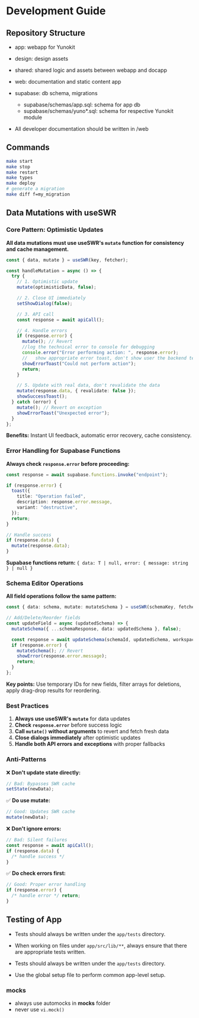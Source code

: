 # Development Guide

## Repository Structure

- app: webapp for Yunokit
- design: design assets
- shared: shared logic and assets between webapp and docapp
- web: documentation and static content app
- supabase: db schema, migrations
  - supabase/schemas/app.sql: schema for app db
  - supabase/schemas/yuno\*.sql: schema for respective Yunokit module

- All developer documentation should be written in /web

## Commands

```bash
make start
make stop
make restart
make types
make deploy
# generate a migration
make diff f=my_migration
```

## Data Mutations with useSWR

### Core Pattern: Optimistic Updates

**All data mutations must use useSWR's `mutate` function for consistency and cache management.**

```typescript
const { data, mutate } = useSWR(key, fetcher);

const handleMutation = async () => {
  try {
    // 1. Optimistic update
    mutate(optimisticData, false);

    // 2. Close UI immediately
    setShowDialog(false);

    // 3. API call
    const response = await apiCall();

    // 4. Handle errors
    if (response.error) {
      mutate(); // Revert
      //log the technical error to console for debugging
      console.error("Error performing action: ", response.error);
      //   show appropriate error toast, don't show user the backend technical error
      showErrorToast("Could not perform action");
      return;
    }

    // 5. Update with real data, don't revalidate the data
    mutate(response.data, { revalidate: false });
    showSuccessToast();
  } catch (error) {
    mutate(); // Revert on exception
    showErrorToast("Unexpected error");
  }
};
```

**Benefits:** Instant UI feedback, automatic error recovery, cache consistency.

### Error Handling for Supabase Functions

**Always check `response.error` before proceeding:**

```typescript
const response = await supabase.functions.invoke("endpoint");

if (response.error) {
  toast({
    title: "Operation failed",
    description: response.error.message,
    variant: "destructive",
  });
  return;
}

// Handle success
if (response.data) {
  mutate(response.data);
}
```

**Supabase functions return:** `{ data: T | null, error: { message: string } | null }`

### Schema Editor Operations

**All field operations follow the same pattern:**

```typescript
const { data: schema, mutate: mutateSchema } = useSWR(schemaKey, fetcher);

// Add/Delete/Reorder fields
const updateField = async (updatedSchema) => {
  mutateSchema({ ...schemaResponse, data: updatedSchema }, false);

  const response = await updateSchema(schemaId, updatedSchema, workspaceId);
  if (response.error) {
    mutateSchema(); // Revert
    showError(response.error.message);
    return;
  }
};
```

**Key points:** Use temporary IDs for new fields, filter arrays for deletions, apply drag-drop results for reordering.

### Best Practices

1. **Always use useSWR's `mutate`** for data updates
2. **Check `response.error`** before success logic
3. **Call `mutate()` without arguments** to revert and fetch fresh data
4. **Close dialogs immediately** after optimistic updates
5. **Handle both API errors and exceptions** with proper fallbacks

### Anti-Patterns

❌ **Don't update state directly:**

```typescript
// Bad: Bypasses SWR cache
setState(newData);
```

✅ **Do use mutate:**

```typescript
// Good: Updates SWR cache
mutate(newData);
```

❌ **Don't ignore errors:**

```typescript
// Bad: Silent failures
const response = await apiCall();
if (response.data) {
  /* handle success */
}
```

✅ **Do check errors first:**

```typescript
// Good: Proper error handling
if (response.error) {
  /* handle error */ return;
}
```



## Testing of App

- Tests should always be written under the `app/tests` directory. 
- When working on files under `app/src/lib/**`, always ensure that there are appropriate tests written.

- Tests should always be written under the `app/tests` directory. 
- Use the global setup file to perform common app-level setup.

### mocks
- always use automocks in __mocks__ folder
- never use `vi.mock()`
